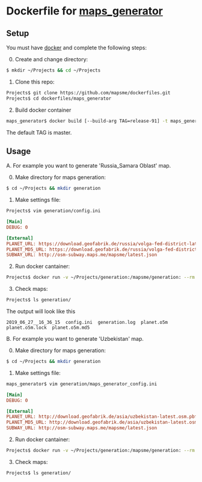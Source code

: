 # Dockerfile for [maps_generator](https://github.com/mapsme/omim/tree/master/tools/python/maps_generator)

## Setup
You must have [docker](https://docs.docker.com/install/) and complete the following steps:

0. Create and change directory:
```sh
$ mkdir ~/Projects && cd ~/Projects
```
1. Clone this repo:
```sh
Projects$ git clone https://github.com/mapsme/dockerfiles.git
Projects$ cd dockerfiles/maps_generator 
```
2. Build docker container
```sh
maps_generator$ docker build [--build-arg TAG=release-91] -t maps_generator . 
```
The default TAG is master.

## Usage
A. For example you want to generate 'Russia_Samara Oblast' map. 

0. Make directory for maps generation:
```sh
$ cd ~/Projects && mkdir generation
```

1. Make settings file:
```sh
Projects$ vim generation/config.ini
```
```ini
[Main]
DEBUG: 0

[External]
PLANET_URL: https://download.geofabrik.de/russia/volga-fed-district-latest.osm.pbf
PLANET_MD5_URL: https://download.geofabrik.de/russia/volga-fed-district-latest.osm.pbf.md5
SUBWAY_URL: http://osm-subway.maps.me/mapsme/latest.json
```

2. Run docker cantainer:
```sh
Projects$ docker run -v ~/Projects/generation:/mapsme/generation: --rm -t maps_generator --config=/mapsme/generation/config.ini --countries="Russia_Samara Oblast" --skip="coastline"
```

3. Check maps:
```sh
Projects$ ls generation/
```
The output will look like this
```
2019_06_27__16_36_15  config.ini  generation.log  planet.o5m  planet.o5m.lock  planet.o5m.md5
```

B. For example you want to generate 'Uzbekistan' map. 

0. Make directory for maps generation:
```sh
$ cd ~/Projects && mkdir generation
```

1. Make settings file:
```sh
maps_generator$ vim generation/maps_generator_config.ini
```
```ini
[Main]
DEBUG: 0

[External]
PLANET_URL: http://download.geofabrik.de/asia/uzbekistan-latest.osm.pbf
PLANET_MD5_URL: http://download.geofabrik.de/asia/uzbekistan-latest.osm.pbf.md5
SUBWAY_URL: http://osm-subway.maps.me/mapsme/latest.json
```

2. Run docker cantainer:
```sh
Projects$ docker run -v ~/Projects/generation:/mapsme/generation: --rm -t maps_generator --config=/mapsme/generation/config.ini --countries="Uzbekistan" --skip="coastline"
```

3. Check maps:
```sh
Projects$ ls generation/
```

